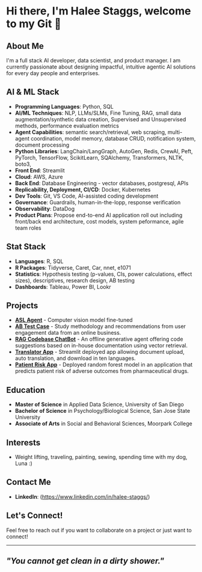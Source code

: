 # Hi there, I'm Halee Staggs, welcome to my Git 👋

## About Me
I'm a full stack AI developer, data scientist, and product manager. I am currently passionate about designing impactful, intuitive agentic AI solutions for every day people and enterprises.

## AI & ML Stack
- **Programming Languages**: Python, SQL
- **AI/ML Techniques**: NLP, LLMs/SLMs, Fine Tuning, RAG, small data augmentation/synthetic data creation, Supervised and Unsupervised methods, performance evaluation metrics
- **Agent Capabilities**: semantic search/retrieval, web scraping, multi-agent coordination, model memory, database CRUD, notification system, document processing
- **Python Libraries**: LangChain/LangGraph, AutoGen, Redis, CrewAI, Peft, PyTorch, TensorFlow, ScikitLearn, SQAlchemy, Transformers, NLTK, boto3, 
- **Front End**: Streamlit
- **Cloud**: AWS, Azure
- **Back End**: Database Engineering - vector databases, postgresql, APIs
- **Replicability, Deployment, CI/CD**: Docker, Kubernetes
- **Dev Tools**: Git, VS Code, AI-assisted coding development
- **Governance**: Guardrails, human-in-the-lopp, response verification
- **Observability**: DataDog
- **Product Plans**: Propose end-to-end AI application roll out including front/back end architecture, cost models, system peformance, agile team roles

## Stat Stack
- **Languages**: R, SQL
- **R Packages**: Tidyverse, Caret, Car, nnet, e1071   
- **Statistics**: Hypothesis testing (p-values, CIs, power calculations, effect sizes), descriptives, research design, AB testing
- **Dashboards**: Tableau, Power BI, Lookr


## Projects
- [**ASL Agent**](link) - Computer vision model fine-tuned
- [**AB Test Case**](https://github.com/HNStaggs/AB-Test-Case) - Study methodology and recommendations from user engagement data from an online business.
- [**RAG Codebase ChatBot**](https://github.com/HNStaggs/CodeHelperRAG) - An offline generative agent offering code suggestions based on in-house documentation using vector retrieval.
- [**Translator App**](https://github.com/HNStaggs/Translate-Demo) - Streamlit deployed app allowing document upload, auto translation, and download in ten languages.
- [**Patient Risk App**](https://github.com/teamlunarlanding/Pharma-Drug-Surveillance) - Deployed random forest model in an application that predicts patient risk of adverse outcomes from pharmaceutical drugs.

## Education
- **Master of Science** in Applied Data Science, University of San Diego
- **Bachelor of Science** in Psychology/Biological Science, San Jose State University
- **Associate of Arts** in Social and Behavioral Sciences, Moorpark College

## Interests
- Weight lifting, traveling, painting, sewing, spending time with my dog, Luna :)

## Contact Me
- **LinkedIn**: (https://www.linkedin.com/in/halee-staggs/)

## Let's Connect!
Feel free to reach out if you want to collaborate on a project or just want to connect!

---

## *"You cannot get clean in a dirty shower."* 
